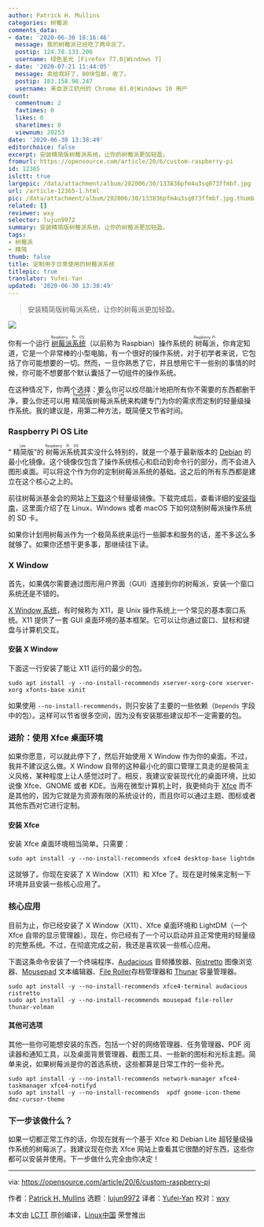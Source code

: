 ```yaml
---
author: Patrick H. Mullins
categories: 树莓派
comments_data:
- date: '2020-06-30 18:16:46'
  message: 我的树莓派已经吃了两年灰了。
  postip: 124.78.133.206
  username: 绿色圣光 [Firefox 77.0|Windows 7]
- date: '2020-07-21 11:44:05'
  message: 卖给我好了，80块包邮，收了。
  postip: 183.158.98.247
  username: 来自浙江杭州的 Chrome 83.0|Windows 10 用户
count:
  commentnum: 2
  favtimes: 0
  likes: 0
  sharetimes: 0
  viewnum: 20253
date: '2020-06-30 13:38:49'
editorchoice: false
excerpt: 安装精简版树莓派系统，让你的树莓派更加轻盈。
fromurl: https://opensource.com/article/20/6/custom-raspberry-pi
id: 12365
islctt: true
largepic: /data/attachment/album/202006/30/133836pfm4u3sq073ffmbf.jpg
url: /article-12365-1.html
pic: /data/attachment/album/202006/30/133836pfm4u3sq073ffmbf.jpg.thumb.jpg
related: []
reviewer: wxy
selector: lujun9972
summary: 安装精简版树莓派系统，让你的树莓派更加轻盈。
tags:
- 树莓派
- 精简
thumb: false
title: 定制用于日常使用的树莓派系统
titlepic: true
translator: Yufei-Yan
updated: '2020-06-30 13:38:49'
---
```



> 
> 安装精简版树莓派系统，让你的树莓派更加轻盈。
> 
> 
> 


![](/data/attachment/album/202006/30/133836pfm4u3sq073ffmbf.jpg)


你有一个运行<ruby> <a href="https://www.raspberrypi.org/downloads/raspberry-pi-os/">  树莓派系统 </a> <rt>  Raspberry Pi OS </rt></ruby>（以前称为 Raspbian）操作系统的<ruby> 树莓派 <rt>  Raspberry Pi </rt></ruby>，你肯定知道，它是一个非常棒的小型电脑，有一个很好的操作系统，对于初学者来说，它包括了你可能想要的一切。然而，一旦你熟悉了它，并且想用它干一些别的事情的时候，你可能不想要那个默认囊括了一切组件的操作系统。


在这种情况下，你两个选择：要么你可以绞尽脑汁地把所有你不需要的东西都删干净，要么你还可以用<ruby> 精简版树莓派系统 <rt>  Raspberry Pi OS Lite </rt></ruby>来构建专门为你的需求而定制的轻量级操作系统。我的建议是，用第二种方法，既简便又节省时间。


### Raspberry Pi OS Lite


“<ruby> 精简版 <rt>  Lite </rt></ruby>”的<ruby> 树莓派系统 <rt>  Raspberry Pi OS </rt></ruby>其实没什么特别的，就是一个基于最新版本的 [Debian](https://www.debian.org/) 的最小化镜像。这个镜像仅包含了操作系统核心和启动到命令行的部分，而不会进入图形桌面。可以将这个作为你的定制树莓派系统的基础。这之后的所有东西都是建立在这个核心之上的。


前往树莓派基金会的网站上[下载](https://www.raspberrypi.org/downloads/raspberry-pi-os/)这个轻量级镜像。下载完成后，查看详细的[安装指南](https://www.raspberrypi.org/documentation/installation/installing-images/README.md)，这里面介绍了在 Linux、Windows 或者 macOS 下如何烧制树莓派操作系统的 SD 卡。


如果你计划用树莓派作为一个极简系统来运行一些脚本和服务的话，差不多这么多就够了。如果你还想干更多事，那继续往下读。


### X Window


首先，如果偶尔需要通过图形用户界面（GUI）连接到你的树莓派，安装一个窗口系统还是不错的。


[X Window 系统](https://en.wikipedia.org/wiki/X_Window_System)，有时候称为 X11，是 Unix 操作系统上一个常见的基本窗口系统。X11 提供了一套 GUI 桌面环境的基本框架。它可以让你通过窗口、鼠标和键盘与计算机交互。


#### 安装 X Window


下面这一行安装了能让 X11 运行的最少的包。



```
sudo apt install -y --no-install-recommends xserver-xorg-core xserver-xorg xfonts-base xinit

```

如果使用 `--no-install-recommends`，则只安装了主要的一些依赖（`Depends` 字段中的包）。这样可以节省很多空间，因为没有安装那些建议却不一定需要的包。


### 进阶：使用 Xfce 桌面环境


如果你愿意，可以就此停下了，然后开始使用 X Window 作为你的桌面。不过，我并不建议这么做。X Window 自带的这种最小化的窗口管理工具走的是极简主义风格，某种程度上让人感觉过时了。相反，我建议安装现代化的桌面环境，比如说像 Xfce、GNOME 或者 KDE。当用在微型计算机上时，我更倾向于 [Xfce](http://xfce.org) 而不是其他的，因为它就是为资源有限的系统设计的，而且你可以通过主题、图标或者其他东西对它进行定制。


#### 安装 Xfce


安装 Xfce 桌面环境相当简单。只需要：



```
sudo apt install -y --no-install-recommends xfce4 desktop-base lightdm

```

这就够了。你现在安装了 X Window（X11）和 Xfce 了。现在是时候来定制一下环境并且安装一些核心应用了。


### 核心应用


目前为止，你已经安装了 X Window（X11）、Xfce 桌面环境和 LightDM（一个 Xfce 自带的显示管理器）。现在，你已经有了一个可以启动并且正常使用的轻量级的完整系统。不过，在彻底完成之前，我还是喜欢装一些核心应用。


下面这条命令安装了一个终端程序、[Audacious](https://audacious-media-player.org/) 音频播放器、[Ristretto](https://docs.xfce.org/apps/ristretto/start) 图像浏览器、[Mousepad](https://github.com/codebrainz/mousepad) 文本编辑器、[File Roller](https://gitlab.gnome.org/GNOME/file-roller)存档管理器和 [Thunar](https://docs.xfce.org/xfce/thunar/thunar-volman) 容量管理器。



```
sudo apt install -y --no-install-recommends xfce4-terminal audacious ristretto
sudo apt install -y --no-install-recommends mousepad file-roller thunar-volman

```

#### 其他可选项


其他一些你可能想安装的东西，包括一个好的网络管理器、任务管理器、PDF 阅读器和通知工具，以及桌面背景管理器、截图工具、一些新的图标和光标主题。简单来说，如果树莓派是你的首选系统，这些都算是日常工作的一些补充。



```
sudo apt install -y --no-install-recommends network-manager xfce4-taskmanager xfce4-notifyd
sudo apt install -y --no-install-recommends  xpdf gnome-icon-theme dmz-cursor-theme

```

### 下一步该做什么？


如果一切都正常工作的话，你现在就有一个基于 Xfce 和 Debian Lite 超轻量级操作系统的树莓派了。我建议现在你去 Xfce 网站上查看其它很酷的好东西，这些你都可以安装并使用。下一步做什么完全由你决定！




---


via: <https://opensource.com/article/20/6/custom-raspberry-pi>


作者：[Patrick H. Mullins](https://opensource.com/users/pmullins) 选题：[lujun9972](https://github.com/lujun9972) 译者：[Yufei-Yan](https://github.com/Yufei-Yan) 校对：[wxy](https://github.com/wxy)


本文由 [LCTT](https://github.com/LCTT/TranslateProject) 原创编译，[Linux中国](https://linux.cn/) 荣誉推出